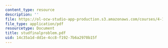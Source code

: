 ```yaml
---
content_type: resource
description: ''
file: https://ol-ocw-studio-app-production.s3.amazonaws.com/courses/4-123-architectural-design-level-i-perceptions-and-processes-fall-2003/14c35a1ddd1e4cc8f1927b6a2970b15f_studfinalproblem.pdf
file_type: application/pdf
resourcetype: Document
title: studfinalproblem.pdf
uid: 14c35a1d-dd1e-4cc8-f192-7b6a2970b15f
---
```

